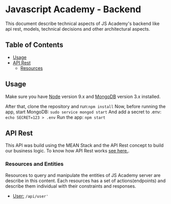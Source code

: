 # Javascript Academy - Backend

This document describe technical aspects of JS Academy's backend like api rest, models, technical decisions and other architectural aspects.

## Table of Contents

- [Usage](#usage)
- [API Rest](#api-rest)
  - [Resources](#resources-and-entities)

## Usage

Make sure you have [Node](https://nodejs.org) version 9.x and [MongoDB](https://docs.mongodb.com/manual/administration/install-community/) version 3.x installed.

After that, clone the repository and run:`npm install`
Now, before running the app, start MongoDB: `sudo service mongod start`
And add a secret to .env: `echo SECRET=123 > .env`
Run the app: `npm start`

## API Rest

This API was build using the MEAN Stack and the API Rest concept to build our business logic. To know how API Rest works [see here.](https://medium.com/@lazlojuly/what-is-a-restful-api-fabb8dc2afeb).

### Resources and Entities

Resources to query and manipulate the entities of JS Academy server are describe in this content. Each resources has a set of actions(endpoints) and describe them individual with their constraints and responses.

- [User:](/api/user.md) `/api/user'`
